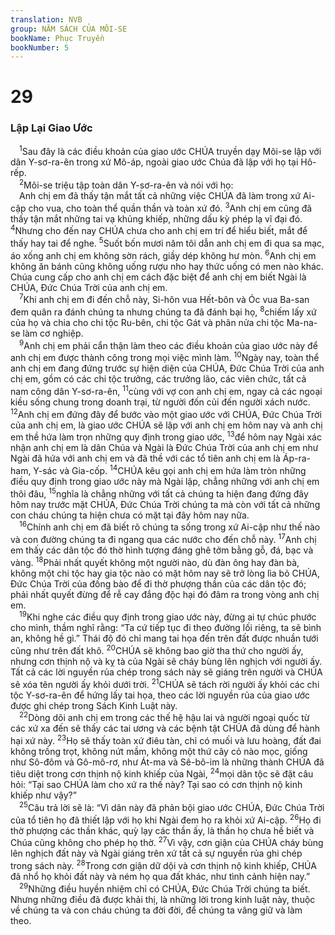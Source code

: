 ```yaml
---
translation: NVB
group: NĂM SÁCH CỦA MÔI-SE
bookName: Phục Truyền 
bookNumber: 5
---
```


<div class="title"><h1>29</h1><h3>Lập Lại Giao Ước </h3></div>
<span class="verse phu_29_1"> <sup>1</sup>Sau đây là các điều khoản của giao ước CHÚA truyền dạy Môi-se lập với dân Y-sơ-ra-ên trong xứ Mô-áp, ngoài giao ước Chúa đã lập với họ tại Hô-rếp. <br/></span>
<span class="verse phu_29_2"> <sup>2</sup>Môi-se triệu tập toàn dân Y-sơ-ra-ên và nói với họ: <br/> Anh chị em đã thấy tận mắt tất cả những việc CHÚA đã làm trong xứ Ai-cập cho vua, cho toàn thể quần thần và toàn xứ đó. </span>
<span class="verse phu_29_3"><sup>3</sup>Anh chị em cũng đã thấy tận mắt những tai vạ khủng khiếp, những dấu kỳ phép lạ vĩ đại đó. </span>
<span class="verse phu_29_4"><sup>4</sup>Nhưng cho đến nay CHÚA chưa cho anh chị em trí để hiểu biết, mắt để thấy hay tai để nghe. </span>
<span class="verse phu_29_5"><sup>5</sup>Suốt bốn mươi năm tôi dẫn anh chị em đi qua sa mạc, áo xống anh chị em không sờn rách, giầy dép không hư mòn. </span>
<span class="verse phu_29_6"><sup>6</sup>Anh chị em không ăn bánh cũng không uống rượu nho hay thức uống có men nào khác. Chúa cung cấp cho anh chị em cách đặc biệt để anh chị em biết Ngài là CHÚA, Đức Chúa Trời của anh chị em. <br/></span>
<span class="verse phu_29_7"> <sup>7</sup>Khi anh chị em đi đến chỗ này, Si-hôn vua Hết-bôn và Óc vua Ba-san đem quân ra đánh chúng ta nhưng chúng ta đã đánh bại họ, </span>
<span class="verse phu_29_8"><sup>8</sup>chiếm lấy xứ của họ và chia cho chi tộc Ru-bên, chi tộc Gát và phân nửa chi tộc Ma-na-se làm cơ nghiệp. <br/></span>
<span class="verse phu_29_9"> <sup>9</sup>Anh chị em phải cẩn thận làm theo các điều khoản của giao ước này để anh chị em được thành công trong mọi việc mình làm. </span>
<span class="verse phu_29_10"><sup>10</sup>Ngày nay, toàn thể anh chị em đang đứng trước sự hiện diện của CHÚA, Đức Chúa Trời của anh chị em, gồm có các chi tộc trưởng, các trưởng lão, các viên chức, tất cả nam công dân Y-sơ-ra-ên, </span>
<span class="verse phu_29_11"><sup>11</sup>cùng với vợ con anh chị em, ngay cả các ngoại kiều sống chung trong doanh trại, từ người đốn củi đến người xách nước. </span>
<span class="verse phu_29_12"><sup>12</sup>Anh chị em đứng đây để bước vào một giao ước với CHÚA, Đức Chúa Trời của anh chị em, là giao ước CHÚA sẽ lập với anh chị em hôm nay và anh chị em thề hứa làm trọn những quy định trong giao ước, </span>
<span class="verse phu_29_13"><sup>13</sup>để hôm nay Ngài xác nhận anh chị em là dân Chúa và Ngài là Đức Chúa Trời của anh chị em như Ngài đã hứa với anh chị em và đã thề với các tổ tiên anh chị em là Áp-ra-ham, Y-sác và Gia-cốp. </span>
<span class="verse phu_29_14"><sup>14</sup>CHÚA kêu gọi anh chị em hứa làm tròn những điều quy định trong giao ước này mà Ngài lập, chẳng những với anh chị em thôi đâu, </span>
<span class="verse phu_29_15"><sup>15</sup>nghĩa là chẳng những với tất cả chúng ta hiện đang đứng đây hôm nay trước mặt CHÚA, Đức Chúa Trời chúng ta mà còn với tất cả những con cháu chúng ta hiện chưa có mặt tại đây hôm nay nữa. <br/></span>
<span class="verse phu_29_16"> <sup>16</sup>Chính anh chị em đã biết rõ chúng ta sống trong xứ Ai-cập như thế nào và con đường chúng ta đi ngang qua các nước cho đến chỗ này. </span>
<span class="verse phu_29_17"><sup>17</sup>Anh chị em thấy các dân tộc đó thờ hình tượng đáng ghê tởm bằng gỗ, đá, bạc và vàng. </span>
<span class="verse phu_29_18"><sup>18</sup>Phải nhất quyết không một người nào, dù đàn ông hay đàn bà, không một chi tộc hay gia tộc nào có mặt hôm nay sẽ trở lòng lìa bỏ CHÚA, Đức Chúa Trời của đồng bào để đi thờ phượng thần của các dân tộc đó; phải nhất quyết đừng để rễ cay đắng độc hại đó đâm ra trong vòng anh chị em. <br/></span>
<span class="verse phu_29_19"> <sup>19</sup>Khi nghe các điều quy định trong giao ước này, đừng ai tự chúc phước cho mình, thầm nghĩ rằng: “Ta cứ tiếp tục đi theo đường lối riêng, ta sẽ bình an, không hề gì.” Thái độ đó chỉ mang tai họa đến trên đất được nhuần tưới cũng như trên đất khô. </span>
<span class="verse phu_29_20"><sup>20</sup>CHÚA sẽ không bao giờ tha thứ cho người ấy, nhưng cơn thịnh nộ và kỵ tà của Ngài sẽ cháy bùng lên nghịch với người ấy. Tất cả các lời nguyền rủa chép trong sách này sẽ giáng trên người và CHÚA sẽ xóa tên người ấy khỏi dưới trời. </span>
<span class="verse phu_29_21"><sup>21</sup>CHÚA sẽ tách rời người ấy khỏi các chi tộc Y-sơ-ra-ên để hứng lấy tai họa, theo các lời nguyền rủa của giao ước được ghi chép trong Sách Kinh Luật này. <br/></span>
<span class="verse phu_29_22"> <sup>22</sup>Dòng dõi anh chị em trong các thế hệ hậu lai và người ngoại quốc từ các xứ xa đến sẽ thấy các tai ương và các bệnh tật CHÚA đã dùng để hành hại xứ này. </span>
<span class="verse phu_29_23"><sup>23</sup>Họ sẽ thấy toàn xứ điêu tàn, chỉ có muối và lưu hoàng, đất đai không trồng trọt, không nứt mầm, không một thứ cây cỏ nào mọc, giống như Sô-đôm và Gô-mô-rơ, như Át-ma và Sê-bô-im là những thành CHÚA đã tiêu diệt trong cơn thịnh nộ kinh khiếp của Ngài, </span>
<span class="verse phu_29_24"><sup>24</sup>mọi dân tộc sẽ đặt câu hỏi: “Tại sao CHÚA làm cho xứ ra thế này? Tại sao có cơn thịnh nộ kinh khiếp như vậy?” <br/></span>
<span class="verse phu_29_25"> <sup>25</sup>Câu trả lời sẽ là: “Vì dân này đã phản bội giao ước CHÚA, Đức Chúa Trời của tổ tiên họ đã thiết lập với họ khi Ngài đem họ ra khỏi xứ Ai-cập. </span>
<span class="verse phu_29_26"><sup>26</sup>Họ đi thờ phượng các thần khác, quỳ lạy các thần ấy, là thần họ chưa hề biết và Chúa cũng không cho phép họ thờ. </span>
<span class="verse phu_29_27"><sup>27</sup>Vì vậy, cơn giận của CHÚA cháy bùng lên nghịch đất này và Ngài giáng trên xứ tất cả sự nguyền rủa ghi chép trong sách này. </span>
<span class="verse phu_29_28"><sup>28</sup>Trong cơn giận dữ dội và cơn thịnh nộ kinh khiếp, CHÚA đã nhổ họ khỏi đất này và ném họ qua đất khác, như tình cảnh hiện nay.” <br/></span>
<span class="verse phu_29_29"> <sup>29</sup>Những điều huyền nhiệm chỉ có CHÚA, Đức Chúa Trời chúng ta biết. Nhưng những điều đã được khải thị, là những lời trong kinh luật này, thuộc về chúng ta và con cháu chúng ta đời đời, để chúng ta vâng giữ và làm theo. <br/></span>
